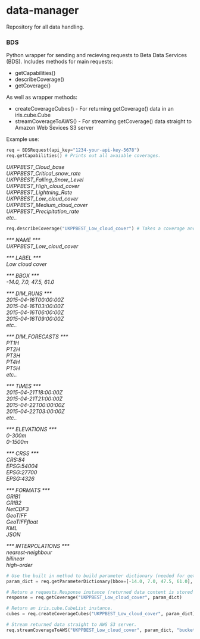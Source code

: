 # data-manager

Repository for all data handling.

### BDS
Python wrapper for sending and recieving requests to Beta Data Services (BDS).
Includes methods for main requests:

* getCapabilities()
* describeCoverage()
* getCoverage()

As well as wrapper methods:

* createCoverageCubes() - For returning getCoverage() data in an iris.cube.Cube
* streamCoverageToAWS() - For streaming getCoverage() data straight to Amazon Web Sevices S3 server

Example use:

```python
req = BDSRequest(api_key="1234-your-api-key-5678")
req.getCapabilities() # Prints out all avaiable coverages.
```

_UKPPBEST_Cloud_base  
UKPPBEST_Critical_snow_rate  
UKPPBEST_Falling_Snow_Level  
UKPPBEST_High_cloud_cover  
UKPPBEST_Lightning_Rate  
UKPPBEST_Low_cloud_cover  
UKPPBEST_Medium_cloud_cover  
UKPPBEST_Precipitation_rate  
etc.._

```python
req.describeCoverage("UKPPBEST_Low_cloud_cover") # Takes a coverage and prints out available parameters.
```

_*** NAME ***_  
_UKPPBEST_Low_cloud_cover_  

_*** LABEL ***_  
_Low cloud cover_  

_*** BBOX ***_  
_-14.0, 7.0, 47.5, 61.0_  

_*** DIM_RUNS ***_  
_2015-04-16T00:00:00Z_  
_2015-04-16T03:00:00Z_  
_2015-04-16T06:00:00Z_  
_2015-04-16T09:00:00Z_  
_etc.._  

_*** DIM_FORECASTS ***_  
_PT1H_  
_PT2H_  
_PT3H_  
_PT4H_  
_PT5H_  
_etc.._  

_*** TIMES ***_  
_2015-04-21T18:00:00Z_  
_2015-04-21T21:00:00Z_  
_2015-04-22T00:00:00Z_  
_2015-04-22T03:00:00Z_  
_etc.._  

_*** ELEVATIONS ***_  
_0-300m_  
_0-1500m_  

_*** CRSS ***_  
_CRS:84_  
_EPSG:54004_  
_EPSG:27700_  
_EPSG:4326_  

_*** FORMATS ***_  
_GRIB1_  
_GRIB2_  
_NetCDF3_  
_GeoTIFF_  
_GeoTIFFfloat_  
_KML_  
_JSON_  

_*** INTERPOLATIONS ***_  
_nearest-neighbour_  
_bilinear_  
_high-order_

```python
# Use the built in method to build parameter dictionary (needed for getCoverage) properly.
param_dict = req.getParameterDictionary(bbox=[-14.0, 7.0, 47.5, 61.0], format="NetCDF3", etc..)

# Return a requests.Response instance (returned data content is stored as response.content).
response = req.getCoverage("UKPPBEST_Low_cloud_cover", param_dict)

# Return an iris.cube.CubeList instance.
cubes = req.createCoverageCubes("UKPPBEST_Low_cloud_cover", param_dict)

# Stream returned data straight to AWS S3 server.
req.streamCoverageToAWS("UKPPBEST_Low_cloud_cover", param_dict, "bucket-name", "path/to/file.nc")
```
